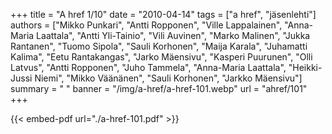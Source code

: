 +++
title = "A href 1/10"
date = "2010-04-14"
tags = ["a href", "jäsenlehti"]
authors = ["Mikko Punkari", "Antti Ropponen", "Ville Lappalainen", "Anna-Maria Laattala", "Antti Yli-Tainio", "Vili Auvinen", "Marko Malinen", "Jukka Rantanen", "Tuomo Sipola", "Sauli Korhonen", "Maija Karala", "Juhamatti Kalima", "Eetu Rantakangas", "Jarko Mäensivu", "Kasperi Puurunen", "Olli Latvus", "Antti Ropponen", "Juho Tammela", "Anna-Maria Laattala", "Heikki-Jussi Niemi", "Mikko Väänänen", "Sauli Korhonen", "Jarkko Mäensivu"]
summary = " "
banner = "/img/a-href/a-href-101.webp"
url = "ahref/101"
+++

{{< embed-pdf url="./a-href-101.pdf" >}}
